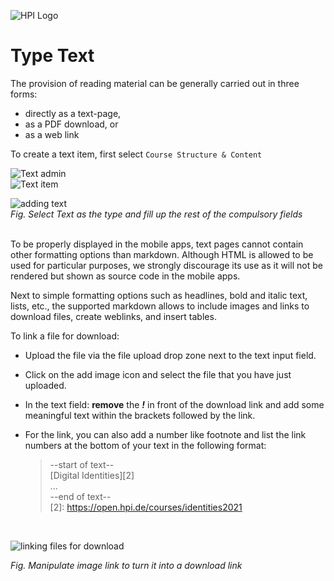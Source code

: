 ![HPI Logo](../../../img/HPI_Logo.png)

# Type Text

The provision of reading material can be generally carried out in three forms: 

 - directly as a text-page, 
 - as a PDF download, or 
 - as a web link

To create a text item, first select `Course Structure & Content`  

![Text admin](../../../img/course_admin_items/course_structure_content.png)  
![Text item](../../../img/features/itemtypes/survey_admin.png)

![adding text](../../../img/features/itemtypes/text_item1.png)  
*Fig. Select Text as the type and fill up the rest of the compulsory fields*  
<br>

To be properly displayed in the mobile apps, text pages cannot contain other formatting options than markdown.
Although HTML is allowed to be used for particular purposes, we strongly discourage its use as it will not be rendered but shown as source code in the mobile apps.
  
Next to simple formatting options such as headlines, bold and italic text, lists, etc., the supported markdown allows to include images and links to download files, create weblinks, and insert tables. 

To link a file for download:

- Upload the file via the file upload drop zone next to the text input field.
- Click on the add image icon and select the file that you have just uploaded.
- In the text field: **remove** the ***!*** in front of the download link and add some meaningful text within the brackets followed by the link.
- For the link, you can also add a number like footnote and list the link numbers at the bottom of your text in the following format:  
  
    >--start of text--  
    [Digital Identities][2]  
    ...  
    --end of text--  
    [2]: https://open.hpi.de/courses/identities2021
    
<br>

![linking files for download](../../../img/05/link_for_down.png)

*Fig. Manipulate image link to turn it into a download link*


